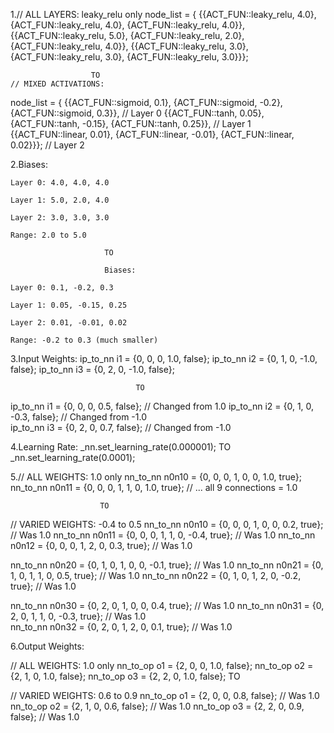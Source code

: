 1.// ALL LAYERS: leaky_relu only
node_list = {
    {{ACT_FUN::leaky_relu, 4.0}, {ACT_FUN::leaky_relu, 4.0}, {ACT_FUN::leaky_relu, 4.0}},
    {{ACT_FUN::leaky_relu, 5.0}, {ACT_FUN::leaky_relu, 2.0}, {ACT_FUN::leaky_relu, 4.0}},
    {{ACT_FUN::leaky_relu, 3.0}, {ACT_FUN::leaky_relu, 3.0}, {ACT_FUN::leaky_relu, 3.0}}};

                      TO
    // MIXED ACTIVATIONS:
node_list = {
    {{ACT_FUN::sigmoid, 0.1}, {ACT_FUN::sigmoid, -0.2}, {ACT_FUN::sigmoid, 0.3}},      // Layer 0
    {{ACT_FUN::tanh, 0.05}, {ACT_FUN::tanh, -0.15}, {ACT_FUN::tanh, 0.25}},           // Layer 1  
    {{ACT_FUN::linear, 0.01}, {ACT_FUN::linear, -0.01}, {ACT_FUN::linear, 0.02}}};    // Layer 2
    
    
2.Biases:

    Layer 0: 4.0, 4.0, 4.0

    Layer 1: 5.0, 2.0, 4.0

    Layer 2: 3.0, 3.0, 3.0

    Range: 2.0 to 5.0
    
                         TO
                         
                         Biases:

    Layer 0: 0.1, -0.2, 0.3

    Layer 1: 0.05, -0.15, 0.25

    Layer 2: 0.01, -0.01, 0.02

    Range: -0.2 to 0.3 (much smaller)




3.Input Weights:
  ip_to_nn i1 = {0, 0, 0, 1.0, false};
  ip_to_nn i2 = {0, 1, 0, -1.0, false};
  ip_to_nn i3 = {0, 2, 0, -1.0, false};
  
                                TO
  ip_to_nn i1 = {0, 0, 0, 0.5, false};   // Changed from 1.0
  ip_to_nn i2 = {0, 1, 0, -0.3, false};  // Changed from -1.0  
  ip_to_nn i3 = {0, 2, 0, 0.7, false};   // Changed from -1.0
  
4.Learning Rate:
_nn.set_learning_rate(0.000001);
                     TO
_nn.set_learning_rate(0.0001);  


5.// ALL WEIGHTS: 1.0 only
nn_to_nn n0n10 = {0, 0, 0, 1, 0, 0, 1.0, true};
nn_to_nn n0n11 = {0, 0, 0, 1, 1, 0, 1.0, true};
// ... all 9 connections = 1.0

                        TO
// VARIED WEIGHTS: -0.4 to 0.5
nn_to_nn n0n10 = {0, 0, 0, 1, 0, 0, 0.2, true};   // Was 1.0
nn_to_nn n0n11 = {0, 0, 0, 1, 1, 0, -0.4, true};  // Was 1.0
nn_to_nn n0n12 = {0, 0, 0, 1, 2, 0, 0.3, true};   // Was 1.0

nn_to_nn n0n20 = {0, 1, 0, 1, 0, 0, -0.1, true};  // Was 1.0
nn_to_nn n0n21 = {0, 1, 0, 1, 1, 0, 0.5, true};   // Was 1.0
nn_to_nn n0n22 = {0, 1, 0, 1, 2, 0, -0.2, true};  // Was 1.0

nn_to_nn n0n30 = {0, 2, 0, 1, 0, 0, 0.4, true};   // Was 1.0
nn_to_nn n0n31 = {0, 2, 0, 1, 1, 0, -0.3, true};  // Was 1.0  
nn_to_nn n0n32 = {0, 2, 0, 1, 2, 0, 0.1, true};   // Was 1.0






6.Output Weights:


// ALL WEIGHTS: 1.0 only
nn_to_op o1 = {2, 0, 0, 1.0, false};
nn_to_op o2 = {2, 1, 0, 1.0, false};
nn_to_op o3 = {2, 2, 0, 1.0, false};
                             TO

// VARIED WEIGHTS: 0.6 to 0.9
nn_to_op o1 = {2, 0, 0, 0.8, false};  // Was 1.0
nn_to_op o2 = {2, 1, 0, 0.6, false};  // Was 1.0
nn_to_op o3 = {2, 2, 0, 0.9, false};  // Was 1.0
